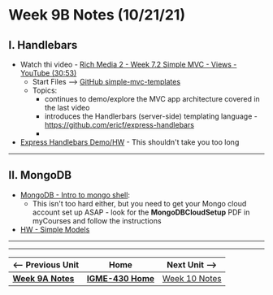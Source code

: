 # Week 9B Notes (10/21/21)


## I. Handlebars
- Watch thi video - [Rich Media 2 - Week 7.2 Simple MVC - Views - YouTube (30:53)](https://www.youtube.com/watch?v=pvC7moS6FeQ)
  - Start Files --> [GitHub simple-mvc-templates](https://github.com/IGM-RichMedia-at-RIT/simple-mvc-templates)
  - Topics:
    - continues to demo/explore the MVC app architecture covered in the last video
    - introduces the Handlerbars (server-side) templating language - https://github.com/ericf/express-handlebars
    - 
- [Express Handlebars Demo/HW](https://github.com/tonethar/IGME-430-Spring-2020/blob/master/notes/express-handlebars-demo.md) - This shouldn't take you too long

<hr>

## II. MongoDB
- [MongoDB - Intro to mongo shell](https://github.com/tonethar/IGME-430-Spring-2020/blob/master/notes/mongo-shell-intro.md):
  - This isn't too hard either, but you need to get your Mongo cloud account set up ASAP - look for the **MongoDBCloudSetup** PDF in myCourses and follow the instructions
- [HW - Simple Models](../hw-notes/HW-simple-models-HW.md)


<!---

## III. MongoDB demo

- Pretty much doing this demo covered here (but I will be using MongoDB Compass instead of Terminal) -> [MongoDB - Intro to mongo shell](https://github.com/tonethar/IGME-430-Spring-2020/blob/master/notes/mongo-shell-intro.md)

## I. Simple Models ICE ("Homework")

- [HW - Simple Models](../hw-notes/HW-simple-models-HW.md)

-->


<hr><hr>

| <-- Previous Unit | Home | Next Unit -->
| --- | --- | --- 
| [**Week 9A Notes**](9A.md)   |  [**IGME-430 Home**](../README.md) | [Week 10 Notes](10.md)
